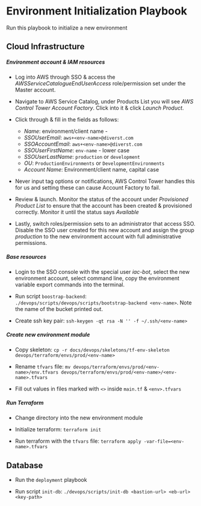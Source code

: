 # Environment Initialization Playbook

Run this playbook to initialize a new environment

## Cloud Infrastructure

##### Environment account & IAM resources

- Log into AWS through SSO & access the _AWSServiceCatalogueEndUserAccess_ role/permission set under the Master account.

- Navigate to AWS Service Catalog, under Products List you will see _AWS Control Tower Account Factory_. Click into it & click _Launch Product_.

- Click through & fill in the fields as follows:

  - _Name_: environment/client name -
  - _SSOUserEmail_: `aws+<env-name>@diverst.com`
  - _SSOAccountEmail_: `aws+<env-name>@diverst.com`
  - _SSOUserFirstName_: `env-name` - lower case
  - _SSOUserLastName_: `production` or `development`
  - _OU_: `ProductionEnvironments` or `DevelopmentEnvironments`
  - _Account Name_: Environment/client name, capital case
  
- Never input tag options or notifications, AWS Control Tower handles this for us and setting these can cause Account Factory to fail.

- Review & launch. Monitor the status of the account under _Provisioned Product List_ to ensure that the account has been created & provisioned correctly. Monitor it until the status says _Available_

- Lastly, switch roles/permission sets to an administrator that access SSO. Disable the SSO user created for this new account and assign the group _production_ to the new environment account with full administrative permissions.

##### Base resources

- Login to the SSO console with the special user _iac-bot_, select the new environment account, select command line, copy the environment variable export commands into the terminal.

- Run script `boostrap-backend`: `./devops/scripts/devops/scripts/bootstrap-backend <env-name>`. Note the name of the bucket printed out.

- Create ssh key pair: `ssh-keygen -qt rsa -N '' -f ~/.ssh/<env-name>`
                      
##### Create new environment module

- Copy skeleton: `cp -r docs/devops/skeletons/tf-env-skeleton devops/terraform/envs/prod/<env-name>`

- Rename `tfvars` file: `mv devops/terraform/envs/prod/<env-name>/env.tfvars devops/terraform/envs/prod/<env-name>/<env-name>.tfvars`

- Fill out values in files marked with `<>` inside `main.tf` & `<env>.tfvars`

##### Run Terraform

- Change directory into the new environment module

- Initialize terraform: `terraform init`

- Run terraform with the `tfvars` file: `terraform apply -var-file=<env-name>.tfvars`

## Database

- Run the `deployment` playbook

- Run script `init-db`: `./devops/scripts/init-db <bastion-url> <eb-url> <key-path>`
